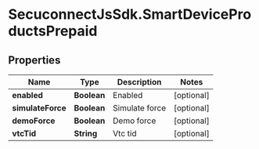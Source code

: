 # SecuconnectJsSdk.SmartDeviceProductsPrepaid

## Properties
Name | Type | Description | Notes
------------ | ------------- | ------------- | -------------
**enabled** | **Boolean** | Enabled | [optional] 
**simulateForce** | **Boolean** | Simulate force | [optional] 
**demoForce** | **Boolean** | Demo force | [optional] 
**vtcTid** | **String** | Vtc tid | [optional] 


